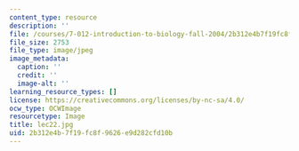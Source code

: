 ```yaml
---
content_type: resource
description: ''
file: /courses/7-012-introduction-to-biology-fall-2004/2b312e4b7f19fc8f9626e9d282cfd10b_lec22.jpg
file_size: 2753
file_type: image/jpeg
image_metadata:
  caption: ''
  credit: ''
  image-alt: ''
learning_resource_types: []
license: https://creativecommons.org/licenses/by-nc-sa/4.0/
ocw_type: OCWImage
resourcetype: Image
title: lec22.jpg
uid: 2b312e4b-7f19-fc8f-9626-e9d282cfd10b
---
```

